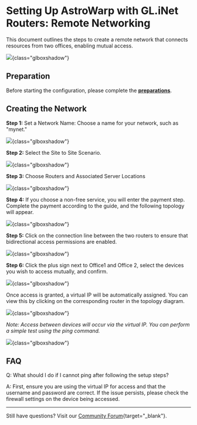 # Setting Up AstroWarp with GL.iNet Routers: Remote Networking

This document outlines the steps to create a remote network that connects resources from two offices, enabling mutual access.

![](https://static.gl-inet.com/docs/astrowarp/tutorials/remote_networking/scenario_remote_networking_topology.jpg){class="glboxshadow"}

## Preparation

Before starting the configuration, please complete the [**preparations**](preparation_work.md).

## Creating the Network

**Step 1:** Set a Network Name: Choose a name for your network, such as "mynet."

![](https://static.gl-inet.com/docs/astrowarp/tutorials/remote_networking/astrowarp_give_name_for_network.png){class="glboxshadow"}

**Step 2:** Select the Site to Site Scenario.

![](https://static.gl-inet.com/docs/astrowarp/tutorials/remote_networking/select_s2s_scenario.png){class="glboxshadow"}

**Step 3:** Choose Routers and Associated Server Locations

![](https://static.gl-inet.com/docs/astrowarp/tutorials/remote_networking/astrowarp_select_routers.png){class="glboxshadow"}

**Step 4:** If you choose a non-free service, you will enter the payment step. Complete the payment according to the guide, and the following topology will appear.

![](https://static.gl-inet.com/docs/astrowarp/tutorials/remote_networking/astrowarp_s2s_inited_topology.png){class="glboxshadow"}

**Step 5:** Click on the connection line between the two routers to ensure that bidirectional access permissions are enabled.

![](https://static.gl-inet.com/docs/astrowarp/tutorials/remote_networking/astrowarp_set_resource_and_permission_remote_networking.png){class="glboxshadow"}

**Step 6:** Click the plus sign next to Office1 and Office 2, select the devices you wish to access mutually, and confirm.

![](https://static.gl-inet.com/docs/astrowarp/tutorials/remote_networking/astrowarp_select_resource.png){class="glboxshadow"}

Once access is granted, a virtual IP will be automatically assigned. You can view this by clicking on the corresponding router in the topology diagram.

![](https://static.gl-inet.com/docs/astrowarp/tutorials/remote_networking/astrowarp_check_virtual_ip.png){class="glboxshadow"}

*Note: Access between devices will occur via the virtual IP. You can perform a simple test using the ping command.*

![](https://static.gl-inet.com/docs/astrowarp/tutorials/remote_networking/ping_result.png){class="glboxshadow"}

## FAQ

Q: What should I do if I cannot ping after following the setup steps?

A: First, ensure you are using the virtual IP for access and that the username and password are correct. If the issue persists, please check the firewall settings on the device being accessed.

---

Still have questions? Visit our [Community Forum](https://forum.gl-inet.com){target="_blank"}.
